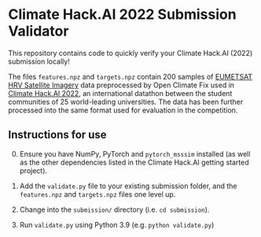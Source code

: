 # Climate Hack.AI 2022 Submission Validator

This repository contains code to quickly verify your Climate Hack.AI (2022) submission locally!

The files `features.npz` and `targets.npz` contain 200 samples of [EUMETSAT HRV Satellite Imagery](https://console.cloud.google.com/marketplace/product/bigquery-public-data/eumetsat-seviri-rss-hrv-uk) data preprocessed by Open Climate Fix used in [Climate Hack.AI 2022](https://climatehack.ai/), an international datathon between the student communities of 25 world-leading universities. The data has been further processed into the same format used for evaluation in the competition.

## Instructions for use

0. Ensure you have NumPy, PyTorch and `pytorch_msssim` installed (as well as the other dependencies listed in the Climate Hack.AI getting started project).

1. Add the `validate.py` file to your existing submission folder, and the `features.npz` and `targets.npz` files one level up.

2. Change into the `submission/` directory (i.e. `cd submission`).

3. Run `validate.py` using Python 3.9 (e.g. `python validate.py`)
